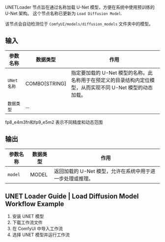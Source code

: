 UNETLoader 节点旨在通过名称加载 U-Net 模型，方便在系统中使用预训练的 U-Net 架构。
这个节点名称已更新为 `Load Diffusion Model`.

该节点会自动检测位于 `ComfyUI/models/diffusion_models` 文件夹中的模型。

## 输入

| 参数名称 | 数据类型 | 作用                                                         |
| -------- | -------- | ------------------------------------------------------------ |
| `UNet名称` | COMBO[STRING] | 指定要加载的 U-Net 模型的名称。此名称用于在预定义的目录结构内定位模型，从而实现不同 U-Net 模型的动态加载。 |
| `数据类型` | ... |  |

fp8_e4m3fn和fp9_e5m2  表示不同精度和动态范围

## 输出

| 参数名称 | 数据类型 | 作用                                       |
| -------- | -------- | ------------------------------------------ |
| `model`  | MODEL    | 返回加载的 U-Net 模型，允许在系统中用于进一步处理或推理。 |

## UNET Loader Guide | Load Diffusion Model Workflow Example

1. 安装 UNET 模型
2. 下载工作流文件
3. 在 ComfyUI 中导入工作流
4. 选择 UNET 模型并运行工作流
